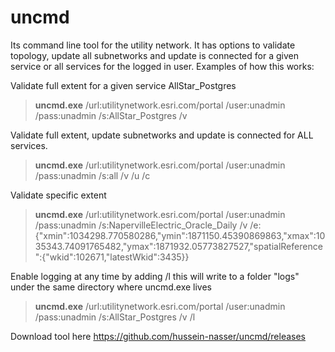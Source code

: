 # uncmd
Its command line tool for the utility network.  It has options to validate topology, update all subnetworks and update is connected for a given service or all services for the logged in user. Examples of how this works:

Validate full extent for a given service AllStar_Postgres

> **uncmd.exe** /url:utilitynetwork.esri.com/portal /user:unadmin /pass:unadmin /s:AllStar_Postgres /v

Validate full extent, update subnetworks and update is connected for ALL services.

> **uncmd.exe** /url:utilitynetwork.esri.com/portal /user:unadmin /pass:unadmin /s:all /v /u /c

Validate specific extent

> **uncmd.exe** /url:utilitynetwork.esri.com/portal /user:unadmin /pass:unadmin /s:NapervilleElectric_Oracle_Daily /v /e:{"xmin":1034298.770580286,"ymin":1871150.45390869863,"xmax":1035343.74091765482,"ymax":1871932.05773827527,"spatialReference":{"wkid":102671,"latestWkid":3435}}


Enable logging at any time by adding /l this will write to a folder "logs" under the same directory where uncmd.exe lives

> **uncmd.exe** /url:utilitynetwork.esri.com/portal /user:unadmin /pass:unadmin /s:AllStar_Postgres /v /l

Download tool here  https://github.com/hussein-nasser/uncmd/releases
